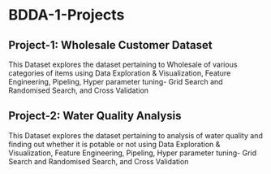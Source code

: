 # BDDA-1-Projects

## Project-1: Wholesale Customer Dataset

This Dataset explores the dataset pertaining to Wholesale of various categories of items using Data Exploration & Visualization, Feature Engineering, Pipeling, Hyper parameter tuning- Grid Search and Randomised Search, and Cross Validation

## Project-2: Water Quality Analysis

This Dataset explores the dataset pertaining to analysis of water quality and finding out whether it is potable or not using Data Exploration & Visualization, Feature Engineering, Pipeling, Hyper parameter tuning- Grid Search and Randomised Search, and Cross Validation

